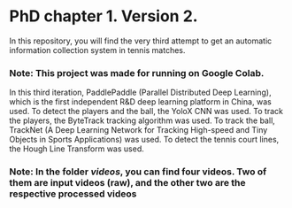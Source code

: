 # PhD chapter 1. Version 2. 

In this repository, you will find the very third attempt to get an automatic information collection system in tennis matches.

### Note: This project was made for running on Google Colab.

In this third iteration, PaddlePaddle (Parallel Distributed Deep Learning), which is the first independent R&D deep learning platform in China, was used.
To detect the players and the ball, the YoloX CNN was used.
To track the players, the ByteTrack tracking algorithm was used.
To track the ball, TrackNet (A Deep Learning Network for Tracking High-speed and Tiny Objects in Sports Applications) was used.
To detect the tennis court lines, the Hough Line Transform was used.

### Note: In the folder *videos*, you can find four videos. Two of them are input videos (raw), and the other two are the respective processed videos
